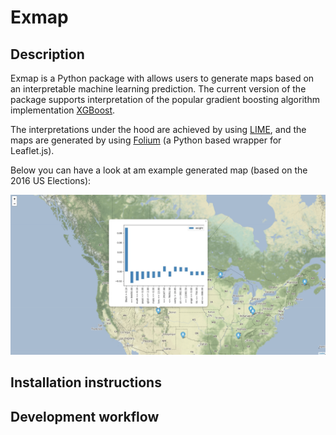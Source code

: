 # Exmap

## Description

Exmap is a Python package with allows users to generate maps based on an interpretable machine learning prediction. The current version of the package supports interpretation of the popular gradient boosting algorithm implementation [XGBoost](https://xgboost.readthedocs.io).

The interpretations under the hood are achieved by using [LIME](https://github.com/marcotcr/lime), and the maps are generated by using [Folium](https://github.com/python-visualization/folium) (a Python based wrapper for Leaflet.js).

Below you can have a look at am example generated map (based on the 2016 US Elections):

![](screenshot.png)

## Installation instructions



## Development workflow
